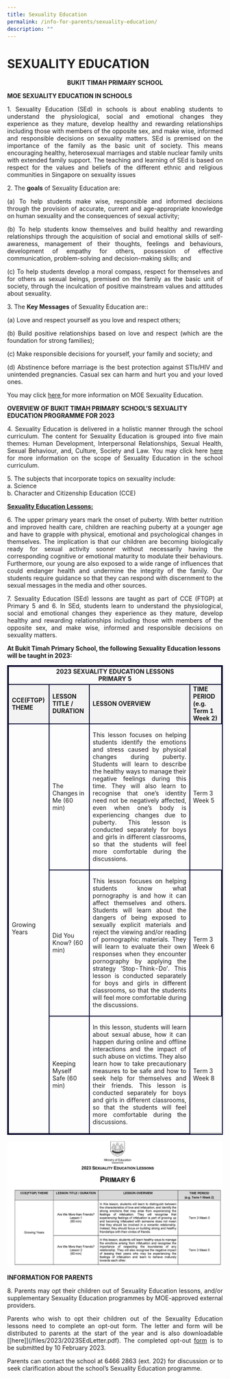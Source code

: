 ```yaml
---
title: Sexuality Education
permalink: /info-for-parents/sexuality-education/
description: ""
---
```

# SEXUALITY EDUCATION

<center><strong>BUKIT TIMAH PRIMARY SCHOOL</strong></center>

<b>MOE SEXUALITY EDUCATION IN SCHOOLS</b>

<p align="justify">
1.	Sexuality Education (SEd) in schools is about enabling students to understand the physiological, social and emotional changes they experience as they mature, develop healthy and rewarding relationships including those with members of the opposite sex, and make wise, informed and responsible decisions on sexuality matters. SEd is premised on the importance of the family as the basic unit of society. This means encouraging healthy, heterosexual marriages and stable nuclear family units with extended family support. The teaching and learning of SEd is based on respect for the values and beliefs of the different ethnic and religious communities in Singapore on sexuality issues</p>

<p align="justify">2. The <b>goals</b> of Sexuality Education are:</p>
<p align="justify">(a)	To help students make wise, responsible and informed decisions through the provision of accurate, current and age-appropriate knowledge on human sexuality and the consequences of sexual activity;</p>
<p align="justify">(b)	To help students know themselves and build healthy and rewarding relationships through the acquisition of social and emotional skills of self-awareness, management of their thoughts, feelings and behaviours, development of empathy for others, possession of effective communication, problem-solving and decision-making skills; and</p>
<p align="justify">(c)	To help students develop a moral compass, respect for themselves and for others as sexual beings, premised on the family as the basic unit of society, through the inculcation of positive mainstream values and attitudes about sexuality. </p>

<p align="justify">3. The <b>Key Messages</b> of Sexuality Education are::</p>
<p align="justify">(a) Love and respect yourself as you love and respect others;</p>
<p align="justify">(b) Build positive relationships based on love and respect (which are the foundation for strong families);</p>
<p align="justify">(c) Make responsible decisions for yourself, your family and society; and</p>
<p align="justify">(d)         Abstinence before marriage is the best protection against STIs/HIV and unintended pregnancies. Casual sex can harm and hurt you and your loved ones.</p>
<p align="justify">
You may click <a href="https://www.moe.gov.sg/education-in-sg/our-programmes/sexuality-education"> here  </a> for more information on MOE Sexuality Education.</p>

**OVERVIEW OF BUKIT TIMAH PRIMARY SCHOOL’S SEXUALITY EDUCATION PROGRAMME FOR 2023**

<p align="justify">4. Sexuality Education is delivered in a holistic manner through the school curriculum. The content for Sexuality Education is grouped into five main themes: Human Development, Interpersonal Relationships, Sexual Health, Sexual Behaviour, and, Culture, Society and Law. You may click here <a href="https://www.moe.gov.sg/education-in-sg/our-programmes/sexuality-education/scope-and-teaching-approach"> here </a> for more information on the scope of Sexuality Education in the school curriculum.</p>

<p align="justify">5. The subjects that incorporate topics on sexuality include:<br>
a.       Science<br>
b.       Character and Citizenship Education (CCE)
</p>
<strong><u>Sexuality Education Lessons: </u></strong>

<p align="justify">6.	The upper primary years mark the onset of puberty. With better nutrition and improved health care, children are reaching puberty at a younger age and have to grapple with physical, emotional and psychological changes in themselves. The implication is that our children are becoming biologically ready for sexual activity sooner without necessarily having the corresponding cognitive or emotional maturity to modulate their behaviours. Furthermore, our young are also exposed to a wide range of influences that could endanger health and undermine the integrity of the family. Our students require guidance so that they can respond with discernment to the sexual messages in the media and other sources.  </p>

<p align="justify">7. 	Sexuality Education (SEd) lessons are taught as part of CCE (FTGP) at Primary 5 and 6. In SEd, students learn to understand the physiological, social and emotional changes they experience as they mature, develop healthy and rewarding relationships including those with members of the opposite sex, and make wise, informed and responsible decisions on sexuality matters. </p>

**At Bukit Timah Primary School, the following Sexuality Education lessons will be taught in 2023:**
<table style="border:2px solid #0A0B30">
<tbody><tr>
<td style="border:2px solid #0A0B30" colspan="4"><b><center>2023 SEXUALITY EDUCATION LESSONS<br>PRIMARY 5</center>
</b> </td></tr>
<tr>
<td style="border:2px solid #0A0B30; background-color:#f3f3f3"><strong>CCE(FTGP) THEME</strong> </td><td style="border:2px solid #0A0B30; background-color:#f3f3f3"><strong>LESSON TITLE / DURATION</strong>
</td><td style="border:2px solid #0A0B30; background-color:#f3f3f3"><strong>LESSON OVERVIEW</strong>
 </td><td style="border:2px solid #0A0B30; background-color:#f3f3f3"><strong>TIME PERIOD 
(e.g. Term 1 Week 2)
</strong>
 </td></tr>
<tr>
<td style="border:2px solid #0A0B30" rowspan="3">Growing Years
</td>
<td style="border:2px solid #0A0B30">The Changes in Me
(60 min)
</td>
<td style="border:2px solid #0A0B30"><p align="justify">This lesson focuses on helping students identify the emotions and stress caused by physical changes during puberty. Students will learn to describe the healthy ways to manage their negative feelings during this time. They will also learn to recognise that one’s identity need not be negatively affected, even when one’s body is experiencing changes due to puberty. 
This lesson is conducted separately for boys and girls in different classrooms, so that the students will feel more comfortable during the discussions.</p></td><td>Term 3 Week 5</td>
</tr>
<tr>
<td style="border:2px solid #0A0B30"> Did You Know? 
(60 min)
</td>
<td style="border:2px solid #0A0B30"><p align="justify">This lesson focuses on helping students know what pornography is and how it can affect themselves and others. Students will learn about the dangers of being exposed to sexually explicit materials and reject the viewing and/or reading of pornographic materials. They will learn to evaluate their own responses when they encounter pornography by applying the strategy ‘Stop-Think-Do’. 
This lesson is conducted separately for boys and girls in different classrooms, so that the students will feel more comfortable during the discussions.
</p>
</td>
<td style="border:2px solid #0A0B30">Term 3 Week 6</td>
</tr>
<tr>
<td style="border:2px solid #0A0B30">Keeping Myself Safe
(60 min)
</td>
<td style="border:2px solid #0A0B30;"><p align="justify">In this lesson, students will learn about sexual abuse, how it can happen during online and offline interactions and the impact of such abuse on victims. They also learn how to take precautionary measures to be safe and how to seek help for themselves and their friends.
This lesson is conducted separately for boys and girls in different classrooms, so that the students will feel more comfortable during the discussions.</p>
</td><td>Term 3 Week 8</td></tr>

</tbody></table>

<img src="/images/btpssed_page_3.jpg">



<strong>INFORMATION FOR PARENTS</strong>
<p align="justify">8.  Parents may opt their children out of Sexuality Education lessons, and/or supplementary Sexuality Education programmes by MOE-approved external providers. </p>

<p align="justify">Parents who wish to opt their children out of the Sexuality Education lessons need to complete an opt-out form. The letter and form will be distributed to parents at the start of the year and is also downloadable [[here]](/files/2023/2023SEdLetter.pdf). The completed opt-out <a href="https://form.gov.sg/63d22377a65b480011574097">form</a>  is to be submitted by 10 February 2023. </p>

<p align="justify">Parents can contact the school at 6466 2863 (ext. 202) for discussion or to seek clarification about the school’s Sexuality Education programme.</p>